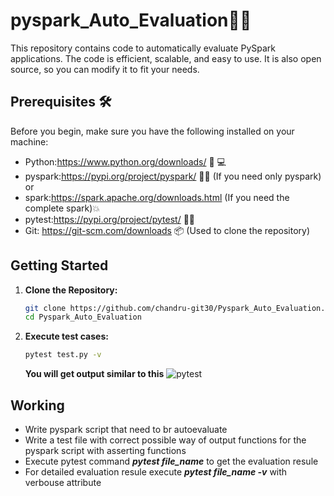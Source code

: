 # pyspark_Auto_Evaluation🚀✨
This repository contains code to automatically evaluate PySpark applications. The code is efficient, scalable, and easy to use. It is also open source, so you can modify it to fit your needs.

## Prerequisites 🛠️
Before you begin, make sure you have the following installed on your machine:

- Python:https://www.python.org/downloads/ 🐍 💻
- pyspark:https://pypi.org/project/pyspark/ 🐍💥 (If you need only pyspark) or
- spark:https://spark.apache.org/downloads.html (If you need the complete spark)💥
- pytest:https://pypi.org/project/pytest/ 🔬🧪
- Git: https://git-scm.com/downloads 📦 (Used to clone the repository)

## Getting Started

1. **Clone the Repository:**
   ```bash
   git clone https://github.com/chandru-git30/Pyspark_Auto_Evaluation.git
   cd Pyspark_Auto_Evaluation
   ```
2. **Execute test cases:**
   ```bash
   pytest test.py -v
   ```
   **You will get output similar to this**
   ![pytest](https://github.com/chandru-git30/Pyspark_Auto_Evaluation/assets/82560086/ede8fad8-cec0-461a-84c8-8f6918193270)

## Working

- Write pyspark script that need to br autoevaluate
- Write a test file with correct possible way of output functions for the pyspark script with asserting functions
- Execute pytest command ***pytest file_name*** to get the evaluation resule
- For detailed evaluation resule execute ***pytest file_name -v*** with verbouse attribute
